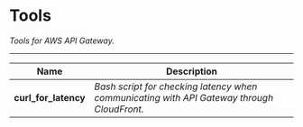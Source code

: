 # Tools

*Tools for AWS API Gateway.*

---

| Name | Description |
| :---: | --- |
| **curl_for_latency** | *Bash script for checking latency when communicating with API Gateway through CloudFront.* |
